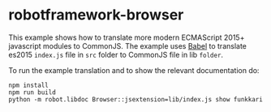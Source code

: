 # robotframework-browser

This example shows how to translate more modern ECMAScript 2015+ javascript modules to CommonJS.
The example uses [Babel](https://babeljs.io/) to translate es2015 `index.js` file in `src` folder to CommonJS file in lib `folder`.

To run the example translation and to show the relevant documentation do:
```
npm install
npm run build
python -m robot.libdoc Browser::jsextension=lib/index.js show funkkari
```
